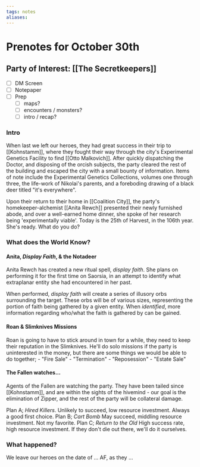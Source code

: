 ```yaml
---
tags: notes
aliases:
---
```


# Prenotes for October 30th
## Party of Interest: [[The Secretkeepers]]
- [ ] DM Screen
- [ ] Notepaper
- [ ] Prep
	- [ ] maps?
	- [ ] encounters / monsters?
	- [ ] intro / recap?

### Intro

When last we left our heroes, they had great success in their trip to [[Kohnstamm]], where they fought their way through the city's Experimental Genetics Facility to find [[Otto Malkovich]]. After quickly dispatching the Doctor, and disposing of the orcish subjects, the party cleared the rest of the building and escaped the city with a small bounty of information. Items of note include the Experimental Genetics Collections, volumes one through three, the life-work of Nikolai's parents, and a foreboding drawing of a black deer titled "it's everywhere".

Upon their return to their home in [[Coalition City]], the party's homekeeper-alchemist [[Anita Rewch]] presented their newly furnished abode, and over a well-earned home dinner, she spoke of her research being 'experimentally viable'. Today is the 25th of Harvest, in the 106th year. She's ready. What do you do?

### What does the World Know?
#### Anita, *Display Faith*, & the Notadeer
Anita Rewch has created a new ritual spell, *display faith*. She plans on performing it for the first time on Saorsia, in an attempt to identify what extraplanar entity she had encountered in her past. 

When performed, *display faith* will create a series of illusory orbs surrounding the target. These orbs will be of various sizes, representing the portion of faith being gathered by a given entity. When *identified*, more information regarding who/what the faith is gathered by can be gained.

#### Roan & Slimknives Missions
Roan is going to have to stick around in town for a while, they need to keep their reputation in the Slimknives. He'll do solo missions if the party is uninterested in the money, but there are some things we would be able to do together;
	- "Fire Sale"
	- "Termination"
	- "Reposession"
	- "Estate Sale"

#### The Fallen watches...
Agents of the Fallen are watching the party. They have been tailed since [[Kohnstamm]], and are within the sights of the hivemind - our goal is the elimination of Zipper, and the rest of the party will be collateral damage.

Plan A; *Hired Killers*. Unlikely to succeed, low resource investment. Always a good first choice.
Plan B; *Cart Bomb* May succeed, middling resource investment. Not my favorite.
Plan C; *Return to the Old* High success rate, high resource investment. If they don't die out there, we'll do it ourselves.

### What happened?


We leave our heroes on the date of ... AF, as they ...